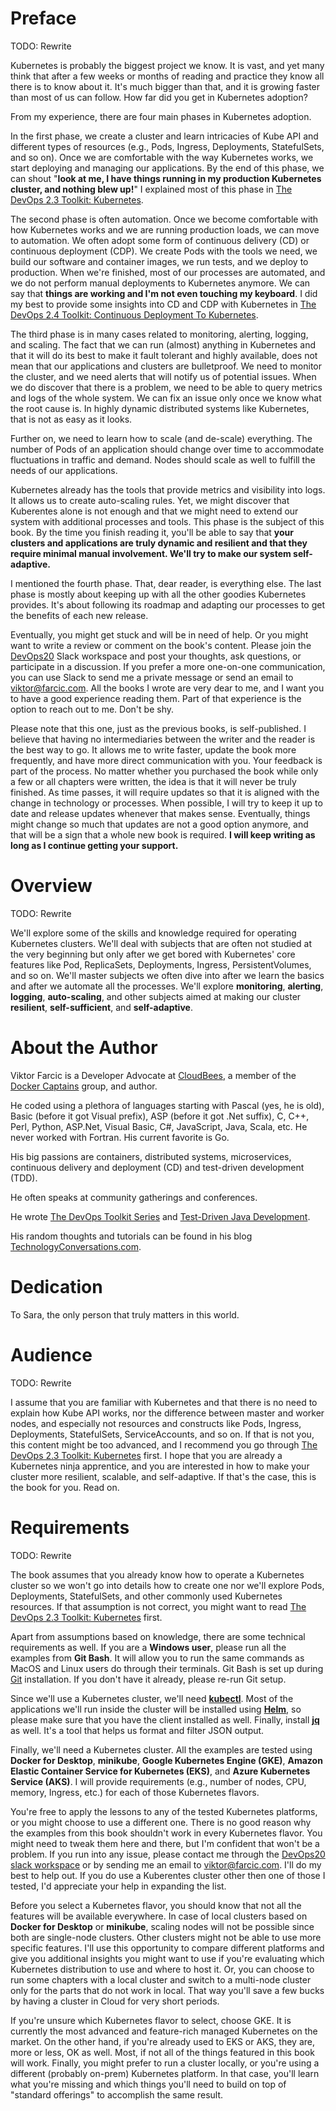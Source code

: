 # Preface

TODO: Rewrite

Kubernetes is probably the biggest project we know. It is vast, and yet many think that after a few weeks or months of reading and practice they know all there is to know about it. It's much bigger than that, and it is growing faster than most of us can follow. How far did you get in Kubernetes adoption?

From my experience, there are four main phases in Kubernetes adoption.

In the first phase, we create a cluster and learn intricacies of Kube API and different types of resources (e.g., Pods, Ingress, Deployments, StatefulSets, and so on). Once we are comfortable with the way Kubernetes works, we start deploying and managing our applications. By the end of this phase, we can shout "**look at me, I have things running in my production Kubernetes cluster, and nothing blew up!**" I explained most of this phase in [The DevOps 2.3 Toolkit: Kubernetes](https://amzn.to/2GvzDjy).

The second phase is often automation. Once we become comfortable with how Kubernetes works and we are running production loads, we can move to automation. We often adopt some form of continuous delivery (CD) or continuous deployment (CDP). We create Pods with the tools we need, we build our software and container images, we run tests, and we deploy to production. When we're finished, most of our processes are automated, and we do not perform manual deployments to Kubernetes anymore. We can say that **things are working and I'm not even touching my keyboard**. I did my best to provide some insights into CD and CDP with Kubernetes in [The DevOps 2.4 Toolkit: Continuous Deployment To Kubernetes](https://amzn.to/2NkIiVi).

The third phase is in many cases related to monitoring, alerting, logging, and scaling. The fact that we can run (almost) anything in Kubernetes and that it will do its best to make it fault tolerant and highly available, does not mean that our applications and clusters are bulletproof. We need to monitor the cluster, and we need alerts that will notify us of potential issues. When we do discover that there is a problem, we need to be able to query metrics and logs of the whole system. We can fix an issue only once we know what the root cause is. In highly dynamic distributed systems like Kubernetes, that is not as easy as it looks.

Further on, we need to learn how to scale (and de-scale) everything. The number of Pods of an application should change over time to accommodate fluctuations in traffic and demand. Nodes should scale as well to fulfill the needs of our applications.

Kubernetes already has the tools that provide metrics and visibility into logs. It allows us to create auto-scaling rules. Yet, we might discover that Kuberentes alone is not enough and that we might need to extend our system with additional processes and tools. This phase is the subject of this book. By the time you finish reading it, you'll be able to say that **your clusters and applications are truly dynamic and resilient and that they require minimal manual involvement. We'll try to make our system self-adaptive.**

I mentioned the fourth phase. That, dear reader, is everything else. The last phase is mostly about keeping up with all the other goodies Kubernetes provides. It's about following its roadmap and adapting our processes to get the benefits of each new release.

Eventually, you might get stuck and will be in need of help. Or you might want to write a review or comment on the book's content. Please join the [DevOps20](http://slack.devops20toolkit.com/) Slack workspace and post your thoughts, ask questions, or participate in a discussion. If you prefer a more one-on-one communication, you can use Slack to send me a private message or send an email to viktor@farcic.com. All the books I wrote are very dear to me, and I want you to have a good experience reading them. Part of that experience is the option to reach out to me. Don't be shy.

Please note that this one, just as the previous books, is self-published. I believe that having no intermediaries between the writer and the reader is the best way to go. It allows me to write faster, update the book more frequently, and have more direct communication with you. Your feedback is part of the process. No matter whether you purchased the book while only a few or all chapters were written, the idea is that it will never be truly finished. As time passes, it will require updates so that it is aligned with the change in technology or processes. When possible, I will try to keep it up to date and release updates whenever that makes sense. Eventually, things might change so much that updates are not a good option anymore, and that will be a sign that a whole new book is required. **I will keep writing as long as I continue getting your support.**

# Overview

TODO: Rewrite

We'll explore some of the skills and knowledge required for operating Kubernetes clusters. We'll deal with subjects that are often not studied at the very beginning but only after we get bored with Kubernetes' core features like Pod, ReplicaSets, Deployments, Ingress, PersistentVolumes, and so on. We'll master subjects we often dive into after we learn the basics and after we automate all the processes. We'll explore **monitoring**, **alerting**, **logging**, **auto-scaling**, and other subjects aimed at making our cluster **resilient**, **self-sufficient**, and **self-adaptive**.

# About the Author

Viktor Farcic is a Developer Advocate at [CloudBees](https://www.cloudbees.com/), a member of the [Docker Captains](https://www.docker.com/community/docker-captains) group, and author.

He coded using a plethora of languages starting with Pascal (yes, he is old), Basic (before it got Visual prefix), ASP (before it got .Net suffix), C, C++, Perl, Python, ASP.Net, Visual Basic, C#, JavaScript, Java, Scala, etc. He never worked with Fortran. His current favorite is Go.

His big passions are containers, distributed systems, microservices, continuous delivery and deployment (CD) and test-driven development (TDD).

He often speaks at community gatherings and conferences.

He wrote [The DevOps Toolkit Series](http://www.devopstoolkitseries.com/) and [Test-Driven Java Development](https://www.packtpub.com/application-development/test-driven-java-development).

His random thoughts and tutorials can be found in his blog [TechnologyConversations.com](https://technologyconversations.com/).

# Dedication

To Sara, the only person that truly matters in this world.

# Audience

TODO: Rewrite

I assume that you are familiar with Kubernetes and that there is no need to explain how Kube API works, nor the difference between master and worker nodes, and especially not resources and constructs like Pods, Ingress, Deployments, StatefulSets, ServiceAccounts, and so on. If that is not you, this content might be too advanced, and I recommend you go through [The DevOps 2.3 Toolkit: Kubernetes](https://amzn.to/2GvzDjy) first. I hope that you are already a Kubernetes ninja apprentice, and you are interested in how to make your cluster more resilient, scalable, and self-adaptive. If that's the case, this is the book for you. Read on.

# Requirements

TODO: Rewrite

The book assumes that you already know how to operate a Kubernetes cluster so we won't go into details how to create one nor we'll explore Pods, Deployments, StatefulSets, and other commonly used Kubernetes resources. If that assumption is not correct, you might want to read [The DevOps 2.3 Toolkit: Kubernetes](https://amzn.to/2GvzDjy) first.

Apart from assumptions based on knowledge, there are some technical requirements as well. If you are a **Windows user**, please run all the examples from **Git Bash**. It will allow you to run the same commands as MacOS and Linux users do through their terminals. Git Bash is set up during [Git](https://git-scm.com/download/win) installation. If you don't have it already, please re-run Git setup.

Since we'll use a Kubernetes cluster, we'll need **[kubectl](https://kubernetes.io/docs/tasks/tools/install-kubectl/)**. Most of the applications we'll run inside the cluster will be installed using **[Helm](https://helm.sh/)**, so please make sure that you have the client installed as well. Finally, install **[jq](https://stedolan.github.io/jq/)** as well. It's a tool that helps us format and filter JSON output.

Finally, we'll need a Kubernetes cluster. All the examples are tested using **Docker for Desktop**, **minikube**, **Google Kubernetes Engine (GKE)**, **Amazon Elastic Container Service for Kubernetes (EKS)**, and **Azure Kubernetes Service (AKS)**. I will provide requirements (e.g., number of nodes, CPU, memory, Ingress, etc.) for each of those Kubernetes flavors.

You're free to apply the lessons to any of the tested Kubernetes platforms, or you might choose to use a different one. There is no good reason why the examples from this book shouldn't work in every Kubernetes flavor. You might need to tweak them here and there, but I'm confident that won't be a problem. If you run into any issue, please contact me through the [DevOps20 slack workspace](http://slack.devops20toolkit.com) or by sending me an email to viktor@farcic.com. I'll do my best to help out. If you do use a Kuberentes cluster other then one of those I tested, I'd appreciate your help in expanding the list.

Before you select a Kubernetes flavor, you should know that not all the features will be available everywhere. In case of local clusters based on **Docker for Desktop** or **minikube**, scaling nodes will not be possible since both are single-node clusters. Other clusters might not be able to use more specific features. I'll use this opportunity to compare different platforms and give you additional insights you might want to use if you're evaluating which Kubernetes distribution to use and where to host it. Or, you can choose to run some chapters with a local cluster and switch to a multi-node cluster only for the parts that do not work in local. That way you'll save a few bucks by having a cluster in Cloud for very short periods.

If you're unsure which Kubernetes flavor to select, choose GKE. It is currently the most advanced and feature-rich managed Kubernetes on the market. On the other hand, if you're already used to EKS or AKS, they are, more or less, OK as well. Most, if not all of the things featured in this book will work. Finally, you might prefer to run a cluster locally, or you're using a different (probably on-prem) Kubernetes platform. In that case, you'll learn what you're missing and which things you'll need to build on top of "standard offerings" to accomplish the same result.

